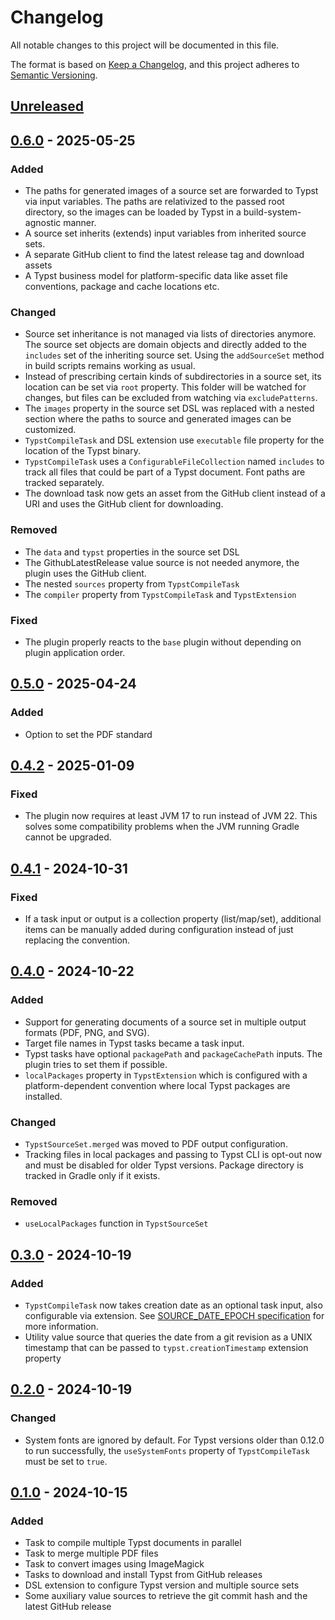 # Changelog

All notable changes to this project will be documented in this file.

The format is based on [Keep a Changelog](https://keepachangelog.com/en/1.1.0/),
and this project adheres to [Semantic Versioning](https://semver.org/spec/v2.0.0.html).

## [Unreleased]

## [0.6.0] - 2025-05-25

### Added

- The paths for generated images of a source set are forwarded to Typst via input variables.
  The paths are relativized to the passed root directory, so the images can be loaded by Typst in a build-system-agnostic manner.
- A source set inherits (extends) input variables from inherited source sets.
- A separate GitHub client to find the latest release tag and download assets
- A Typst business model for platform-specific data like asset file conventions, package and cache locations etc.

### Changed

- Source set inheritance is not managed via lists of directories anymore.
  The source set objects are domain objects and directly added to the `includes` set of the inheriting source set.
  Using the `addSourceSet` method in build scripts remains working as usual.
- Instead of prescribing certain kinds of subdirectories in a source set, its location can be set via `root` property.
  This folder will be watched for changes, but files can be excluded from watching via `excludePatterns`.
- The `images` property in the source set DSL was replaced with a nested section where the paths to source and generated images can be customized.
- `TypstCompileTask` and DSL extension use `executable` file property for the location of the Typst binary.
- `TypstCompileTask` uses a `ConfigurableFileCollection` named `includes` to track all files that could be part of a Typst document. Font paths are tracked separately.
- The download task now gets an asset from the GitHub client instead of a URI and uses the GitHub client for downloading.

### Removed

- The `data` and `typst` properties in the source set DSL
- The GithubLatestRelease value source is not needed anymore, the plugin uses the GitHub client.
- The nested `sources` property from `TypstCompileTask`
- The `compiler` property from `TypstCompileTask` and `TypstExtension`

### Fixed

- The plugin properly reacts to the `base` plugin without depending on plugin application order.

## [0.5.0] - 2025-04-24

### Added

- Option to set the PDF standard

## [0.4.2] - 2025-01-09

### Fixed

- The plugin now requires at least JVM 17 to run instead of JVM 22. This solves some compatibility problems when the JVM running Gradle cannot be upgraded.

## [0.4.1] - 2024-10-31

### Fixed

- If a task input or output is a collection property (list/map/set), additional items can be manually added during configuration instead of just replacing the convention.

## [0.4.0] - 2024-10-22

### Added

- Support for generating documents of a source set in multiple output formats (PDF, PNG, and SVG).
- Target file names in Typst tasks became a task input.
- Typst tasks have optional `packagePath` and `packageCachePath` inputs. The plugin tries to set them if possible.
- `localPackages` property in `TypstExtension` which is configured with a platform-dependent convention where local Typst packages are installed.

### Changed

- `TypstSourceSet.merged` was moved to PDF output configuration.
- Tracking files in local packages and passing to Typst CLI is opt-out now and must be disabled for older Typst versions. Package directory is tracked in Gradle only if it exists.

### Removed

- `useLocalPackages` function in `TypstSourceSet`

## [0.3.0] - 2024-10-19

### Added

- `TypstCompileTask` now takes creation date as an optional task input, also configurable via extension. See [SOURCE_DATE_EPOCH specification] for more information.
- Utility value source that queries the date from a git revision as a UNIX timestamp that can be passed to `typst.creationTimestamp` extension property

[SOURCE_DATE_EPOCH specification]: https://reproducible-builds.org/specs/source-date-epoch/

## [0.2.0] - 2024-10-19

### Changed

- System fonts are ignored by default. For Typst versions older than 0.12.0 to run successfully, the `useSystemFonts` property of `TypstCompileTask` must be set to `true`.

## [0.1.0] - 2024-10-15

### Added

- Task to compile multiple Typst documents in parallel
- Task to merge multiple PDF files
- Task to convert images using ImageMagick
- Tasks to download and install Typst from GitHub releases
- DSL extension to configure Typst version and multiple source sets
- Some auxiliary value sources to retrieve the git commit hash and the latest GitHub release

[unreleased]: https://github.com/infolektuell/gradle-typst/compare/v0.6.0...HEAD
[0.6.0]: https://github.com/infolektuell/gradle-typst/compare/v0.5.0...v0.6.0
[0.5.0]: https://github.com/infolektuell/gradle-typst/compare/v0.4.2...v0.5.0
[0.4.2]: https://github.com/infolektuell/gradle-typst/compare/v0.4.1...v0.4.2
[0.4.1]: https://github.com/infolektuell/gradle-typst/compare/v0.4.0...v0.4.1
[0.4.0]: https://github.com/infolektuell/gradle-typst/compare/v0.3.0...v0.4.0
[0.3.0]: https://github.com/infolektuell/gradle-typst/compare/v0.2.0...v0.3.0
[0.2.0]: https://github.com/infolektuell/gradle-typst/compare/v0.1.0...v0.2.0
[0.1.0]: https://github.com/infolektuell/gradle-typst/releases/tag/v0.1.0
